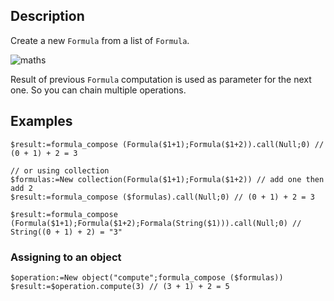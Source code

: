 ﻿<!-- formula_compose(formula, [formulas...]).call(inital value) -->
## Description

Create a new `Formula` from a list of `Formula`.

![maths](https://latex.codecogs.com/png.latex?f%28x%29&space;\cdot&space;g%28y%29&space;\cdot&space;h%28z%29&space;\Leftrightarrow&space;h%28g%28f%28x%29%29%29)

Result of previous `Formula` computation is used as parameter for the next one. So you can chain multiple operations.

## Examples

```4d
$result:=formula_compose (Formula($1+1);Formula($1+2)).call(Null;0) // (0 + 1) + 2 = 3

// or using collection
$formulas:=New collection(Formula($1+1);Formula($1+2)) // add one then add 2
$result:=formula_compose ($formulas).call(Null;0) // (0 + 1) + 2 = 3
```

```4d
$result:=formula_compose (Formula($1+1);Formula($1+2);Formala(String($1))).call(Null;0) // String((0 + 1) + 2) = "3"
```

### Assigning to an object

```4d
$operation:=New object("compute";formula_compose ($formulas))
$result:=$operation.compute(3) // (3 + 1) + 2 = 5
```
